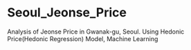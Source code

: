 # Seoul_Jeonse_Price
Analysis of Jeonse Price in Gwanak-gu, Seoul. Using Hedonic Price(Hedonic Regression) Model, Machine Learning
